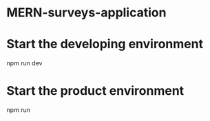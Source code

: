 # MERN-surveys-application

# Start the developing environment
npm run dev

# Start the product environment
npm run
